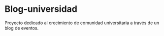 # Blog-universidad
Proyecto dedicado al crecimiento de comunidad universitaria a través de un blog de eventos.
